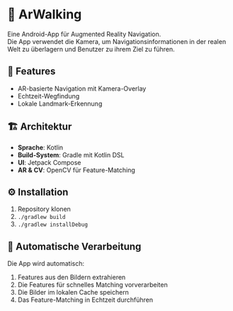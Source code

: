 # 🧭 ArWalking

Eine Android-App für Augmented Reality Navigation.  
Die App verwendet die Kamera, um Navigationsinformationen in der realen Welt zu überlagern und Benutzer zu ihrem Ziel zu führen.

## 🚀 Features

- AR-basierte Navigation mit Kamera-Overlay
- Echtzeit-Wegfindung
- Lokale Landmark-Erkennung

## 🏗 Architektur

- **Sprache**: Kotlin  
- **Build-System**: Gradle mit Kotlin DSL  
- **UI**: Jetpack Compose  
- **AR & CV**: OpenCV für Feature-Matching  

## ⚙️ Installation

1. Repository klonen  
2. `./gradlew build`  
3. `./gradlew installDebug`

## 🧠 Automatische Verarbeitung

Die App wird automatisch:
1. Features aus den Bildern extrahieren
2. Die Features für schnelles Matching vorverarbeiten
3. Die Bilder im lokalen Cache speichern
4. Das Feature-Matching in Echtzeit durchführen


